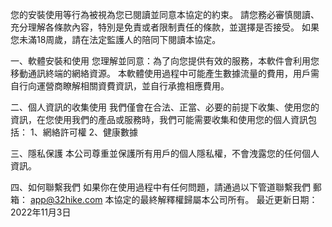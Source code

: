 您的安裝使用等行為被視為您已閱讀並同意本協定的約束。 請您務必審慎閱讀、充分理解各條款內容，特別是免責或者限制責任的條款，並選擇是否接受。
如果您未滿18周歲，請在法定監護人的陪同下閱讀本協定。

一、軟體安裝和使用
您理解並同意：為了向您提供有效的服務，本軟件會利用您移動通訊終端的網絡資源。 本軟體使用過程中可能產生數據流量的費用，用戶需自行向運營商瞭解相關資費資訊，並自行承擔相應費用。

二、個人資訊的收集使用
我們僅會在合法、正當、必要的前提下收集、使用您的資訊，在您使用我們的產品或服務時，我們可能需要收集和使用您的個人資訊包括：
1、網絡許可權
2、健康數據

三、隱私保護
本公司尊重並保護所有用戶的個人隱私權，不會洩露您的任何個人資訊。

四、如何聯繫我們
如果你在使用過程中有任何問題，請通過以下管道聯繫我們
郵箱： app@32hike.com
本協定的最終解釋權歸屬本公司所有。
最近更新日期：2022年11月3日